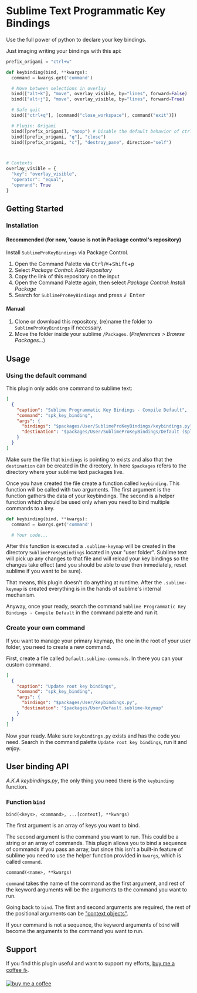 # Sublime Text Programmatic Key Bindings

Use the full power of python to declare your key bindings.

Just imaging writing your bindings with this api:

```python
prefix_origami = "ctrl+w"

def keybinding(bind, **kwargs):
  command = kwargs.get('command')

  # Move between selections in overlay
  bind(["alt+k"], "move", overlay_visible, by="lines", forward=False)
  bind(["alt+j"], "move", overlay_visible, by="lines", forward=True)

  # Safe quit
  bind(["ctrl+q"], [command("close_workspace"), command("exit")])

  # Plugin: Origami
  bind([prefix_origami], "noop") # Disable the default behavior of ctrl+w
  bind([prefix_origami, "q"], "close")
  bind([prefix_origami, "c"], "destroy_pane", direction="self")



# Contexts
overlay_visible = {
  "key": "overlay_visible",
  "operator": "equal",
  "operand": True
}
```

## Getting Started

### Installation
#### Recommended (for now, 'cause is not in Package control's repository)

Install `SublimeProKeyBindings` via Package Control.

1. Open the Command Palette via <kbd>Ctrl</kbd>/<kbd>⌘</kbd>+<kbd>Shift</kbd>+<kbd>p</kbd>
2. Select *Package Control: Add Repository*
3. Copy the link of this repository on the input
4. Open the Command Palette again, then select *Package Control: Install Package*
5. Search for `SublimeProKeyBindings` and press <kbd>↲ Enter</kbd>

#### Manual

1. Clone or download this repository, (re)name the folder to `SublimeProKeyBindings` if necessary.
2. Move the folder inside your sublime `/Packages`. (*Preferences > Browse Packages...*)

## Usage

### Using the default command

This plugin only adds one command to sublime text:

```json
[
  {
    "caption": "Sublime Programmatic Key Bindings - Compile Default",
    "command": "spk_key_binding",
    "args": {
      "bindings": "$packages/User/SublimeProKeyBindings/keybindings.py",
      "destination": "$packages/User/SublimeProKeyBindings/Default ($platform).sublime-keymap"
    }
  }
]
```

Make sure the file that `bindings` is pointing to exists and also that the `destination` can be created in the directory. In here `$packages` refers to the directory where your sublime text packages live.

Once you have created the file create a function called `keybinding`. This function will be called with two arguments. The first argument is the function gathers the data of your keybindings. The second is a helper function which should be used only when you need to bind multiple commands to a key. 

```python
def keybinding(bind, **kwargs):
  command = kwargs.get('command')

  # Your code...
```

After this function is executed a `.sublime-keymap` will be created in the directory `SublimeProKeyBindings` located in your "user folder". Sublime text will pick up any changes to that file and will reload your key bindings so the changes take effect (and you should be able to use then inmediately, reset sublime if you want to be sure).

That means, this plugin doesn't do anything at runtime. After the `.sublime-keymap` is created everything is in the hands of sublime's internal mechanism.

Anyway, once your ready, search the command `Sublime Programmatic Key Bindings - Compile Default` in the command palette and run it.

### Create your own command

If you want to manage your primary keymap, the one in the root of your user folder, you need to create a new command.

First, create a file called `Default.sublime-commands`. In there you can your custom command.

```json
[
  {
    "caption": "Update root key bindings",
    "command": "spk_key_binding",
    "args": {
      "bindings": "$packages/User/keybindings.py",
      "destination": "$packages/User/Default.sublime-keymap"
    }
  }
]
```

Now your ready. Make sure `keybindings.py` exists and has the code you need. Search in the command palette `Update root key bindings`, run it and enjoy.

## User binding API

*A.K.A keybindings.py*, the only thing you need there is the `keybinding` function.

### Function `bind`

```
bind(<keys>, <command>, ...[context], **kwargs)
```

The first argument is an array of keys you want to bind.

The second argument is the command you want to run. This could be a string or an array of commands. This plugin allows you to bind a sequence of commands if you pass an array, but since this isn't a built-in feature of sublime you need to use the helper function provided in `kwargs`, which is called `command`.

```
command(<name>, **kwargs)
```

`command` takes the name of the command as the first argument, and rest of the keyword arguments will be the arguments to the command you want to run.

Going back to `bind`. The first and second arguments are required, the rest of the positional arguments can be ["context objects"](https://www.sublimetext.com/docs/key_bindings.html#context).

If your command is not a sequence, the keyword arguments of `bind` will become the arguments to the command you want to run.

## Support

If you find this plugin useful and want to support my efforts, [buy me a coffee ☕](https://www.buymeacoffee.com/vonheikemen).

[![buy me a coffee](https://res.cloudinary.com/vonheikemen/image/upload/v1618466522/buy-me-coffee_ah0uzh.png)](https://www.buymeacoffee.com/vonheikemen)


